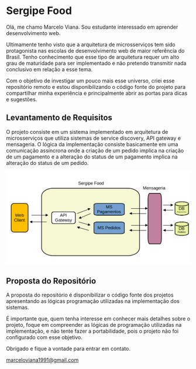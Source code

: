 # Sergipe Food

Olá, me chamo Marcelo Viana. Sou estudante interessado em aprender desenvolvimento web.

Ultimamente tenho visto que a arquitetura de microsserviços tem sido protagonista nas escolas de desenvolvimento web de maior referência do Brasil. Tenho conhecimento que esse tipo de arquitetura requer um alto grau de maturidade para ser implementado e não pretendo transmitir nada conclusivo em relação a esse tema.

Com o objetivo de investigar um pouco mais esse universo, criei esse repositório remoto e estou disponibilizando o código fonte do projeto para compartilhar minha experiência e principalmente abrir as portas para dicas e sugestões.

## Levantamento de Requisitos

O projeto consiste em um sistema implementado em arquitetura de microsserviços que utiliza sistemas de service discovery, API gateway e mensageria. O lógica da implementação consiste basicamente em uma comunicação assíncrona onde a criação de um pedido implica na criação de um pagamento e a alteração do status de um pagamento implica na alteração do status de um pedido.

![diagama](diagrama.png)

## Proposta do Repositório

A proposta do repositório é disponibilizar o código fonte dos projetos apresentando as lógicas programação utilizadas na implementação dos sistemas.

É importante que, quem tenha interesse em conhecer mais detalhes sobre o projeto, foque em compreender as lógicas de programação utilizadas na implementação, e não tente fazer a portabilidade, pois o projeto não foi configurado com esse objetivo.

Obrigado e fique a vontade para entrar em contato.

marceloviana1991@gmail.com





